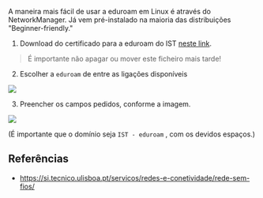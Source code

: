 
A maneira mais fácil de usar a eduroam em Linux é através do NetworkManager. Já vem pré-instalado na maioria das distribuições "Beginner-friendly."

1. Download do certificado para a eduroam do IST [neste link](https://si.tecnico.ulisboa.pt/configuracoes/cacert.crt).
> É importante não apagar ou mover este ficheiro mais tarde!

2. Escolher a `eduroam` de entre as ligações disponíveis 

![](/assets/images/2021-11-30-18-09-26.png)

3. Preencher os campos pedidos, conforme a imagem. 

![](/assets/images/2021-11-30-18-19-30.png) 

(É importante que o domínio seja `IST - eduroam` , com os devidos espaços.)



## Referências
- https://si.tecnico.ulisboa.pt/servicos/redes-e-conetividade/rede-sem-fios/